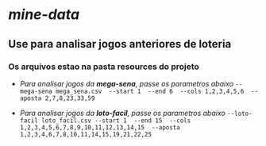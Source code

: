 # *mine-data*

##  Use para analisar jogos anteriores de loteria

###  Os arquivos estao na pasta resources do projeto

- *Para analisar jogos da **mega-sena**, passe os parametros abaixo*
`--mega-sena mega_sena.csv 
--start 1 
--end 6 
--cols 1,2,3,4,5,6 
--aposta 2,7,8,23,33,59`

- *Para analisar jogos da **loto-facil**, passe os parametros abaixo*
`--loto-facil loto_facil.csv
--start 1 
--end 15 
--cols 1,2,3,4,5,6,7,8,9,10,11,12,13,14,15 
--aposta 1,2,3,4,6,7,8,10,11,14,15,19,21,22,25`
